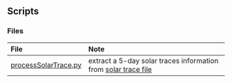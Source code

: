 ## Scripts


### Files

|File| Note|
|:----|:----|
|[processSolarTrace.py](./processSolarTrace.py)| extract a 5-day solar traces information from [solar trace file]()|
